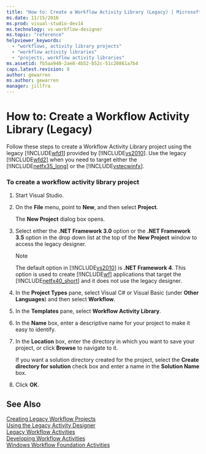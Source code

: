 ```yaml
---
title: "How to: Create a Workflow Activity Library (Legacy) | Microsoft Docs"
ms.date: 11/15/2016
ms.prod: visual-studio-dev14
ms.technology: vs-workflow-designer
ms.topic: "reference"
helpviewer_keywords: 
  - "workflows, activity library projects"
  - "workflow activity libraries"
  - "projects, workflow activity libraries"
ms.assetid: fb5aa940-2ae8-4b52-b52c-51c20861a7b4
caps.latest.revision: 8
author: gewarren
ms.author: gewarren
manager: jillfra
---
```

# How to: Create a Workflow Activity Library (Legacy)
Follow these steps to create a Workflow Activity Library project using the legacy [!INCLUDE[wfd1](../includes/wfd1-md.md)] provided by [!INCLUDE[vs2010](../includes/vs2010-md.md)]. Use the legacy [!INCLUDE[wfd2](../includes/wfd2-md.md)] when you need to target either the [!INCLUDE[netfx35_long](../includes/netfx35-long-md.md)] or the [!INCLUDE[vstecwinfx](../includes/vstecwinfx-md.md)].  
  
### To create a workflow activity library project  
  
1. Start Visual Studio.  
  
2. On the **File** menu, point to **New**, and then select **Project**.  
  
     The **New Project** dialog box opens.  
  
3. Select either the **.NET Framework 3.0** option or the **.NET Framework 3.5** option in the drop down list at the top of the **New Project** window to access the legacy designer.  
  
    > [!NOTE]
    > The default option in [!INCLUDE[vs2010](../includes/vs2010-md.md)] is **.NET Framework 4**. This option is used to create [!INCLUDE[wf](../includes/wf-md.md)] applications that target the [!INCLUDE[netfx40_short](../includes/netfx40-short-md.md)] and it does not use the legacy designer.  
  
4. In the **Project Types** pane, select Visual C# or Visual Basic (under **Other Languages**) and then select **Workflow**.  
  
5. In the **Templates** pane, select **Workflow Activity Library**.  
  
6. In the **Name** box, enter a descriptive name for your project to make it easy to identify.  
  
7. In the **Location** box, enter the directory in which you want to save your project, or click **Browse** to navigate to it.  
  
     If you want a solution directory created for the project, select the **Create directory for solution** check box and enter a name in the **Solution Name** box.  
  
8. Click **OK**.  
  
## See Also  
 [Creating Legacy Workflow Projects](../workflow-designer/creating-legacy-workflow-projects.md)   
 [Using the Legacy Activity Designer](../workflow-designer/using-the-legacy-activity-designer.md)   
 [Legacy Workflow Activities](../workflow-designer/legacy-workflow-activities.md)   
 [Developing Workflow Activities](http://msdn.microsoft.com/19876dfc-dfa5-4d52-b1f5-1d087474cc52)   
 [Windows Workflow Foundation Activities](http://msdn.microsoft.com/192c4c1e-afb6-4f58-ab11-2b5bbbc2d2c0)